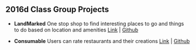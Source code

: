 2016d Class Group Projects
-------------

- **LandMarked** One stop shop to find interesting places to go and things to do based on location and amenities [Link](https://landmarkedapp.herokuapp.com/) | [Github](https://github.com/mosclov/landmarkapp)

- **Consumable** Users can rate restaurants and their creations [Link](http://consumable.herokuapp.com/) | [Github](https://github.com/christinabuster/Consumable_app)

